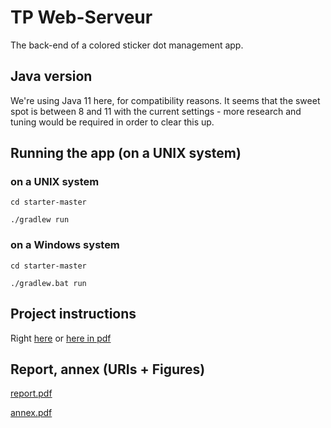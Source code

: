 # TP Web-Serveur

The back-end of a colored sticker dot management app.

## Java version

We're using Java 11 here, for compatibility reasons. It seems that the sweet spot is between 8 and 11 with the current
settings - more research and tuning would be required in order to clear this up.

## Running the app (on a UNIX system)

### on a UNIX system

`cd starter-master`

`./gradlew run`

### on a Windows system

`cd starter-master`

`./gradlew.bat run`

## Project instructions

Right [here](https://unicorn.artheriom.fr/#/techno-ws-l2)
or [here in pdf](https://github.com/draialexis/Y2_webserver/files/8473212/TP_Version_Imprimable_au_07_03_22.pdf)

## Report, annex (URIs + Figures)

[report.pdf](https://github.com/draialexis/Y2_webserver/files/8701701/REPORT.3.pdf)

[annex.pdf](https://github.com/draialexis/Y2_webserver/files/8701702/ANNEX.1.pdf)

